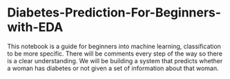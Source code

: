 # Diabetes-Prediction-For-Beginners-with-EDA
This notebook is a guide for beginners into machine learning, classification to be more specific. There will be comments every step of the way so there is a clear understanding. We will be building a system that predicts whether a woman has diabetes or not given a set of information about that woman.
